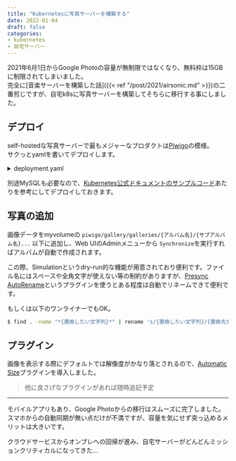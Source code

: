 ```yaml
---
title: "Kubernetesに写真サーバーを構築する"
date: 2022-01-04
draft: false
categories:
- kubernetes
- 自宅サーバー
---
```


2021年6月1日からGoogle Photoの容量が無制限ではなくなり、無料枠は15GBに制限されてしまいました。  
完全に[音楽サーバーを構築した話]({{< ref "/post/2021/airsonic.md" >}})の二番煎じですが、自宅k8sに写真サーバーを構築してそちらに移行する事にしました。

## デプロイ
self-hostedな写真サーバーで最もメジャーなプロダクトは[Piwigo](https://piwigo.org/)の模様。  
サクっとyamlを書いてデプロイします。

<div class="toc"><details><summary accesskey="c">deployment.yaml</summary>

```yaml
apiVersion: apps/v1
kind: Deployment
metadata:
  name: piwigo
spec:
  replicas: 1
  selector:
    matchLabels:
      app: piwigo
  template:
    metadata:
      labels:
        app: piwigo
    spec:
      containers:
        - name: piwigo
          image: lscr.io/linuxserver/piwigo
          env:
          - name: TZ
            value: Asia/Tokyo
          - name: PUID
            value: "1000"
          - name: PGID
            value: "1000"
          ports:
            - containerPort: 80
              protocol: TCP
          livenessProbe:
            httpGet:
              path: /
              port: 80
          volumeMounts:
          - name: myvolume
            subPath: piwigo/config
            mountPath: /config
          - name: myvolume
            subPath: piwigo/gallery
            mountPath: /gallery
      volumes:
        - name: myvolume
          persistentVolumeClaim:
            claimName: myvolume
---
apiVersion: v1
kind: Service
metadata:
  name: piwigo
  namespace: default
spec:
  ports:
    - name: http
      port: 80
      protocol: TCP
  selector:
    app: piwigo
  clusterIP: None
```

</details></div>

別途MySQLも必要なので、[Kubernetes公式ドキュメントのサンプルコード](https://kubernetes.io/ja/docs/tasks/run-application/run-replicated-stateful-application/#mysql%E3%82%92%E3%83%87%E3%83%97%E3%83%AD%E3%82%A4%E3%81%99%E3%82%8B)あたりを参考にしてデプロイしておきます。

## 写真の追加

画像データをmyvolumeの `piwigo/gallery/galleries/{アルバム名}/{サブアルバム名}...` 以下に追加し、Web UIのAdminメニューから `Synchronize`を実行すればアルバムが自動で作成されます。  

この際、Simulationというdry-run的な機能が用意されており便利です。ファイル名にはスペースや全角文字が使えない等の制約がありますが、[Presync AutoRename](https://piwigo.org/ext/extension_view.php?eid=902)というプラグインを使うとある程度は自動でリネームできて便利です。  
  
もしくは以下のワンライナーでもOK。

```sh
$ find . -name "*{置換したい文字列}*" | rename 's/{置換したい文字列}/{置換先文字列}/g'
```

## プラグイン

画像を表示する際にデフォルトでは解像度がかなり落とされるので、[Automatic Size](https://piwigo.org/ext/extension_view.php?eid=702)プラグインを導入しました。  

> 他に良さげなプラグインがあれば随時追記予定

---

モバイルアプリもあり、Google Photoからの移行はスムーズに完了しました。  
スマホからの自動同期が無い点だけが不満ですが、容量を気にせず突っ込めるメリットは大きいです。

クラウドサービスからオンプレへの回帰が進み、自宅サーバーがどんどんミッションクリティカルになってきた...